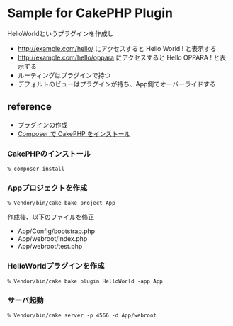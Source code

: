# Sample for CakePHP Plugin

HelloWorldというプラグインを作成し
- http://example.com/hello/ にアクセスすると Hello World ! と表示する
- http://example.com/hello/oppara にアクセスすると Hello OPPARA ! と表示する
- ルーティングはプラグインで持つ
- デフォルトのビューはプラグインが持ち、App側でオーバーライドする

## reference

- [プラグインの作成](http://book.cakephp.org/2.0/ja/plugins/how-to-create-plugins.html)
- [Composer で CakePHP をインストール](http://book.cakephp.org/2.0/ja/installation/advanced-installation.html#composer-cakephp)

### CakePHPのインストール

```
% composer install
```

### Appプロジェクトを作成

```
% Vendor/bin/cake bake project App
```

作成後、以下のファイルを修正
- App/Config/bootstrap.php
- App/webroot/index.php
- App/webroot/test.php

### HelloWorldプラグインを作成

```
% Vendor/bin/cake bake plugin HelloWorld -app App
```

### サーバ起動

```
% Vendor/bin/cake server -p 4566 -d App/webroot
```


